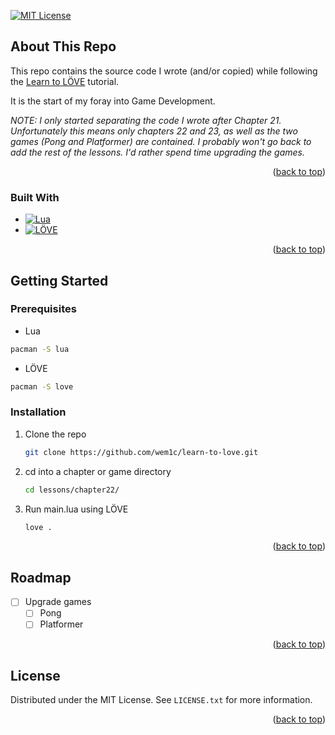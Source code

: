 <!-- Improved compatibility of back to top link: See: https://github.com/othneildrew/Best-README-Template/pull/73 -->

<a name="readme-top"></a>

<!-- PROJECT SHIELDS -->
<!--
*** I'm using markdown "reference style" links for readability.
*** Reference links are enclosed in brackets [ ] instead of parentheses ( ).
*** See the bottom of this document for the declaration of the reference variables
*** for contributors-url, forks-url, etc. This is an optional, concise syntax you may use.
*** https://www.markdownguide.org/basic-syntax/#reference-style-links
-->

[![MIT License][license-shield]][license-url]

<!-- ABOUT THE PROJECT -->

## About This Repo

This repo contains the source code I wrote (and/or copied) while following the [Learn to LÖVE](https://www.sheepolution.com/learn/book/contents) tutorial.

It is the start of my foray into Game Development.

_NOTE: I only started separating the code I wrote after Chapter 21. Unfortunately this means only chapters 22 and 23, as well as the two games (Pong and Platformer) are contained. I probably won't go back to add the rest of the lessons. I'd rather spend time upgrading the games._

<p align="right">(<a href="#readme-top">back to top</a>)</p>

### Built With

- [![Lua][Lua-shield]][Lua-url]
- [![LÖVE][LOVE-shield]][LOVE-url]

<p align="right">(<a href="#readme-top">back to top</a>)</p>

<!-- GETTING STARTED -->

## Getting Started

### Prerequisites

- Lua

```sh
pacman -S lua
```

- LÖVE

```sh
pacman -S love
```

### Installation

1. Clone the repo
   ```sh
   git clone https://github.com/wem1c/learn-to-love.git
   ```
2. cd into a chapter or game directory
   ```sh
   cd lessons/chapter22/
   ```
3. Run main.lua using LÖVE
   ```sh
   love .
   ```

<p align="right">(<a href="#readme-top">back to top</a>)</p>

<!-- ROADMAP -->

## Roadmap

- [ ] Upgrade games
  - [ ] Pong
  - [ ] Platformer

<p align="right">(<a href="#readme-top">back to top</a>)</p>

<!-- LICENSE -->

## License

Distributed under the MIT License. See `LICENSE.txt` for more information.

<p align="right">(<a href="#readme-top">back to top</a>)</p>

<!-- MARKDOWN LINKS & IMAGES -->
<!-- https://www.markdownguide.org/basic-syntax/#reference-style-links -->

[license-shield]: https://img.shields.io/github/license/othneildrew/Best-README-Template.svg?style=for-the-badge
[license-url]: https://github.com/wem1c/Learn-To-LOVE/blob/master/LICENSE
[Lua-shield]: https://img.shields.io/badge/Lua-5B1B1B?style=for-the-badge&logo=lua&logoColor=white
[Lua-url]: https://www.lua.org/
[LOVE-shield]: https://img.shields.io/badge/LÖVE-5B1B1B?style=for-the-badge&logo=love&logoColor
[LOVE-url]: https://www.love.com/
